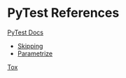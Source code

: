 <h1>PyTest References</h1>

<a href="https://docs.pytest.org/en/latest">PyTest Docs</a>
<ul>
	<li><a href="https://docs.pytest.org/en/latest/skipping.html">Skipping</a></li>
	<li><a href="https://docs.pytest.org/en/latest/parametrize.html">Parametrize</a></li>
</ul>
<a href="https://tox.readthedocs.io/en/latest">Tox</a>